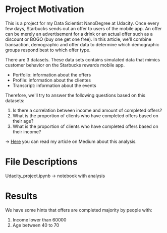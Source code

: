 # Project Motivation
This is a project for my Data Scientist NanoDegree at Udacity. Once every few days, Starbucks sends out an offer to users of the mobile app. An offer can be merely an advertisement for a drink or an actual offer such as a discount or BOGO (buy one get one free). In this article, we'll combine transaction, demographic and offer data to determine which demographic groups respond best to which offer type.

There are 3 datasets. These data sets contains simulated data that mimics customer behavior on the Starbucks rewards mobile app.

* Portfolio: information about the offers
* Profile: information about the clientes
* Transcript: information about the events 

Therefore, we'll try to answer the following questions based on this datasets:

1. Is there a correlation between income and amount of completed offers? 
2. What is the proportion of clients who have completed offers based on their age? 
3. What is the proportion of clients who have completed offers based on their income?


-> [Here](https://medium.com/@alessandraalpino/starbucks-capstone-analysis-8f35db1e70a9) you can read my article on Medium about this analysis.


# File Descriptions
Udacity_project.ipynb -> notebook with analysis



# Results

We have some hints that offers are completed majority by people with:

1. Income lower than 60000
2. Age between 40 to 70
